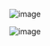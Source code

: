 ![image](https://github.com/user-attachments/assets/44a1a644-b05b-47af-b149-d24b42052b43)

![image](https://github.com/user-attachments/assets/ca9934a7-120e-4518-a7cd-58a2a648a5bd)

